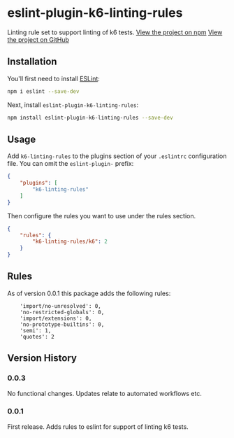 # eslint-plugin-k6-linting-rules

Linting rule set to support linting of k6 tests.
[View the project on npm](https://www.npmjs.com/package/eslint-plugin-k6-linting-rules)
[View the project on GitHub](https://github.com/stuart-thomas-zoopla/eslint-k6-plugin)

## Installation

You'll first need to install [ESLint](https://eslint.org/):

```sh
npm i eslint --save-dev
```

Next, install `eslint-plugin-k6-linting-rules`:

```sh
npm install eslint-plugin-k6-linting-rules --save-dev
```

## Usage

Add `k6-linting-rules` to the plugins section of your `.eslintrc` configuration file. You can omit the `eslint-plugin-` prefix:

```json
{
    "plugins": [
        "k6-linting-rules"
    ]
}
```

Then configure the rules you want to use under the rules section.

```json
{
    "rules": {
        "k6-linting-rules/k6": 2
    }
}
```

## Rules

As of version 0.0.1 this package adds the following rules:

```
    'import/no-unresolved': 0,
    'no-restricted-globals': 0,
    'import/extensions': 0,
    'no-prototype-builtins': 0,
    'semi': 1,
    'quotes': 2
```
## Version History

### 0.0.3
No functional changes. Updates relate to automated workflows etc.

### 0.0.1
First release. Adds rules to eslint for support of linting k6 tests.
